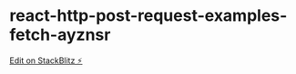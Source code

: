# react-http-post-request-examples-fetch-ayznsr

[Edit on StackBlitz ⚡️](https://stackblitz.com/edit/react-http-post-request-examples-fetch-ayznsr)